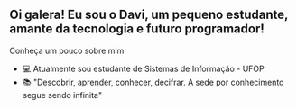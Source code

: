 ## Oi galera! Eu sou o Davi, um pequeno estudante, amante da tecnologia e futuro programador!
Conheça um pouco sobre mim

- 💻 Atualmente sou estudante de Sistemas de Informação - UFOP
- 📚 "Descobrir, aprender, conhecer, decifrar. A sede por conhecimento segue sendo infinita"
